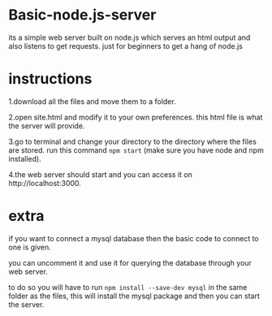 # Basic-node.js-server
its a simple web server built on node.js which serves an html output and also listens to get requests.
just for beginners to get a hang of node.js

# instructions
  1.download all the files and move them to a folder.
  
  2.open site.html and modify it to your own preferences. this html file is what the server will provide.
  
  3.go to terminal and change your directory to the directory where the files are stored. run this command
     ``` npm start ``` (make sure you have node and npm installed).
    
  4.the web server should start and you can access it on http://localhost:3000.  
       
# extra 
  if you want to connect a mysql database then the basic code to connect to one is given.
  
  you can uncomment it and use it for querying the database through your web server.
  
  to do so you will have to run ``` npm install --save-dev mysql ``` in the same folder as the files, this will install the mysql package and then you can start the server.
